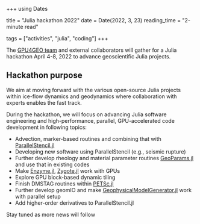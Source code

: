 +++
using Dates

title = "Julia hackathon 2022"
date = Date(2022, 3, 23)
reading_time = "2-minute read"

tags = ["activities", "julia", "coding"]
+++

The [GPU4GEO team](/team) and external collaborators will gather for a Julia hackathon April 4-8, 2022 to advance geoscientific Julia projects.

## Hackathon purpose

We aim at moving forward with the various open-source Julia projects within ice-flow dynamics and geodynamics where collaboration with experts enables the fast track.

During the hackathon, we will focus on advancing Julia software engineering and high-performance, parallel, GPU-accelerated code development in following topics:
- Advection, marker-based routines and combining that with [ParallelStencil.jl](https://github.com/omlins/ParallelStencil.jl)
- Developing new software using ParallelStencil (e.g., seismic rupture)
- Further develop rheology and material parameter routines [GeoParams.jl](https://github.com/JuliaGeodynamics/GeoParams.jl) and use that in existing codes
- Make [Enzyme.jl](https://github.com/EnzymeAD/Enzyme.jl), [Zygote.jl](https://github.com/FluxML/Zygote.jl) work with GPUs
- Explore GPU block-based dynamic tiling
- Finish DMSTAG routines within [PETSc.jl](https://github.com/JuliaParallel/PETSc.jl)
- Further develop geomIO and make [GeophysicalModelGenerator.jl](https://github.com/JuliaGeodynamics/GeophysicalModelGenerator.jl) work with parallel setup
- Add higher-order derivatives to ParallelStencil.jl

Stay tuned as more news will follow
